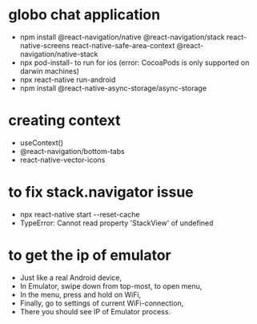 # globo chat application
- npm install @react-navigation/native @react-navigation/stack react-native-screens react-native-safe-area-context @react-navigation/native-stack
- npx pod-install- to run for ios (error: CocoaPods is only supported on darwin machines)
- npx react-native run-android
- npm install @react-native-async-storage/async-storage

# creating context
- useContext()
- @react-navigation/bottom-tabs
-  react-native-vector-icons

# to fix stack.navigator issue
- npx react-native start --reset-cache
- TypeError: Cannot read property 'StackView' of undefined

# to get the ip of emulator
- Just like a real Android device,
- In Emulator, swipe down from top-most, to open menu,
- In the menu, press and hold on WiFi,
- Finally, go to settings of current WiFi-connection,
- There you should see IP of Emulator process.


